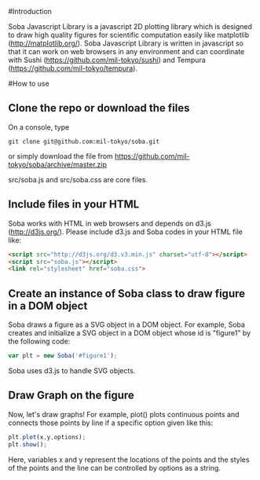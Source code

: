 #Introduction

Soba Javascript Library is a javascript 2D plotting library which is designed to draw high quality figures for scientific computation easily like matplotlib (http://matplotlib.org/).
Soba Javascript Library is written in javascript so that it can work on web browsers in any environment and can coordinate with Sushi (https://github.com/mil-tokyo/sushi) and Tempura (https://github.com/mil-tokyo/tempura).

#How to use
## Clone the repo or download the files
On a console, type
```
git clone git@github.com:mil-tokyo/soba.git
```
or simply download the file from 
https://github.com/mil-tokyo/soba/archive/master.zip

src/soba.js and src/soba.css are core files.

## Include files in your HTML
Soba works with HTML in web browsers and depends on d3.js (http://d3js.org/).
Please include d3.js and Soba codes in your HTML file like:

```HTML
<script src="http://d3js.org/d3.v3.min.js" charset="utf-8"></script>
<script src="soba.js"></script>
<link rel="stylesheet" href="soba.css">
```

## Create an instance of Soba class to draw figure in a DOM object
Soba draws a figure as a SVG object in a DOM object.
For example, Soba creates and initialize a SVG object in a DOM object whose id is "figure1" by the following code:

```javascript
var plt = new Soba('#figure1');
```

Soba uses d3.js to handle SVG objects.

## Draw Graph on the figure
Now, let's draw graphs!
For example, plot() plots continuous points and connects those points by line if a specific option given like this:
```javascript
plt.plot(x,y,options);
plt.show();
```
Here, variables x and y represent the locations of the points and the styles of the points and the line can be controlled by options as a string.

